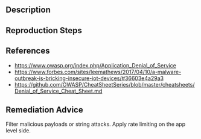 ## Description


## Reproduction Steps


## References

- https://www.owasp.org/index.php/Application_Denial_of_Service
- https://www.forbes.com/sites/leemathews/2017/04/10/a-malware-outbreak-is-bricking-insecure-iot-devices/#36603e4a29a3
- https://github.com/OWASP/CheatSheetSeries/blob/master/cheatsheets/Denial_of_Service_Cheat_Sheet.md


## Remediation Advice

Filter malicious payloads or string attacks. Apply rate limiting on the app level side.

